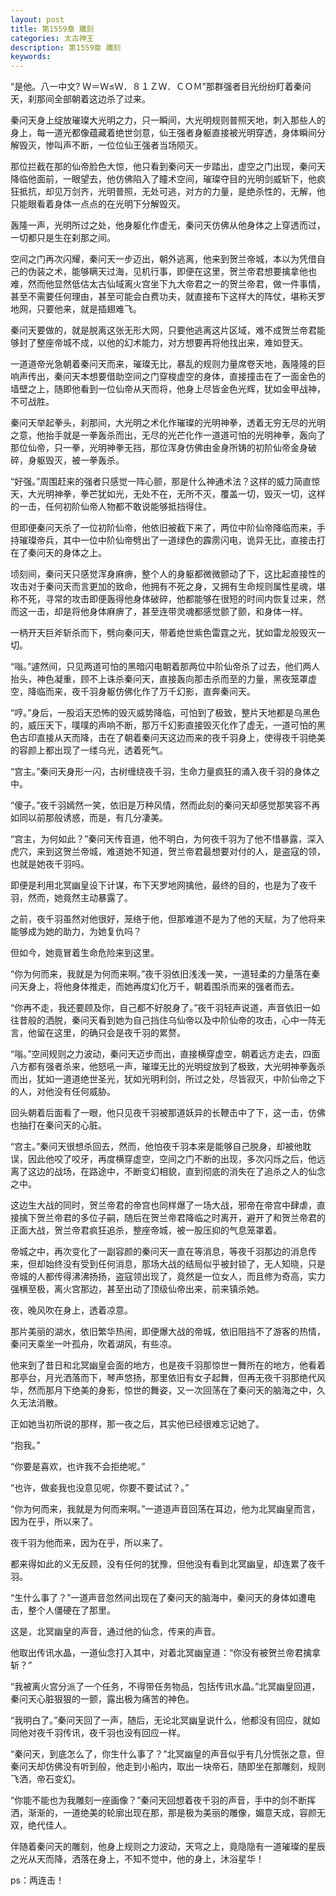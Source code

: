 ```yaml
---
layout: post
title: 第1559章 雕刻
categories: 太古神王
description: 第1559章 雕刻
keywords:
---
```


“是他。八一中文? Ｗ＝Ｗ≤Ｗ．８１ＺＷ．ＣＯＭ”那群强者目光纷纷盯着秦问天，刹那间全部朝着这边杀了过来。

秦问天身上绽放璀璨大光明之力，只一瞬间，大光明规则普照天地，刺入那些人的身上，每一道光都像蕴藏着绝世剑意，仙王强者身躯直接被光明穿透，身体瞬间分解毁灭，惨叫声不断，一位位仙王强者当场陨灭。

那位拦截在那的仙帝脸色大惊，他只看到秦问天一步踏出，虚空之门出现，秦问天降临他面前，一眼望去，他仿佛陷入了瞳术空间，璀璨夺目的光明剑威斩下，他疯狂抵抗，却见万剑齐，光明普照，无处可逃，对方的力量，是绝杀性的，无解，他只能眼看着身体一点点的在光明下分解毁灭。

轰隆一声，光明所过之处，他身躯化作虚无，秦问天仿佛从他身体之上穿透而过，一切都只是生在刹那之间。

空间之门再次闪耀，秦问天一步迈出，朝外逃离，他来到贺兰帝城，本以为凭借自己的伪装之术，能够瞒天过海，见机行事，即便在这里，贺兰帝君想要擒拿他也难，然而他显然低估太古仙域离火宫坐下九大帝君之一的贺兰帝君，做一件事情，甚至不需要任何理由，甚至可能会白费功夫，就直接布下这样大的阵仗，堪称天罗地网，只要他来，就是插翅难飞。

秦问天要做的，就是脱离这张无形大网，只要他逃离这片区域，难不成贺兰帝君能够封了整座帝城不成，以他的幻术能力，对方想要再将他找出来，难如登天。

一道道帝光急朝着秦问天而来，璀璨无比，暴乱的规则力量席卷天地，轰隆隆的巨响声传出，秦问天本想要借助空间之门穿梭虚空的身体，直接撞击在了一面金色的墙壁之上，随即他看到一位仙帝从天而将，他身上尽皆金色光辉，犹如金甲战神，不可战胜。

秦问天举起拳头，刹那间，大光明之术化作璀璨的光明神拳，透着无穷无尽的光明之意，他抬手就是一拳轰杀而出，无尽的光芒化作一道道可怕的光明神拳，轰向了那位仙帝，只一拳，光明神拳无挡，那位浑身仿佛由金身所铸的初阶仙帝金身破碎，身躯毁灭，被一拳轰杀。

“好强。”周围赶来的强者只感觉一阵心颤，那是什么神通术法？这样的威力简直惊天，大光明神拳，拳芒犹如光，无处不在，无所不灭，覆盖一切，毁灭一切，这样的一击，任何初阶仙帝人物都不敢说能够抵挡得住。

但即便秦问天杀了一位初阶仙帝，他依旧被截下来了，两位中阶仙帝降临而来，手持璀璨帝兵，其中一位中阶仙帝劈出了一道绿色的霹雳闪电，诡异无比，直接击打在了秦问天的身体之上。

顷刻间，秦问天只感觉浑身麻痹，整个人的身躯都微微颤动了下，这比起直接性的攻击对于秦问天而言更加的致命，他拥有不死之身，又拥有生命规则属性星魂，堪称不死，寻常的攻击即便轰得他身体破碎，他都能够在很短的时间内恢复过来，然而这一击，却是将他身体麻痹了，甚至连带灵魂都感觉颤了颤，和身体一样。

一柄开天巨斧斩杀而下，劈向秦问天，带着绝世紫色雷霆之光，犹如雷龙般毁灭一切。

“嗡。”遽然间，只见两道可怕的黑暗闪电朝着那两位中阶仙帝杀了过去，他们两人抬头，神色凝重，顾不上诛杀秦问天，直接轰向那击杀而至的力量，黑夜笼罩虚空，降临而来，夜千羽身躯仿佛化作了万千幻影，直奔秦问天。

“哼。”身后，一股滔天恐怖的毁灭威势降临，可怕到了极致，整片天地都是乌黑色的，威压天下，噗噗的声响不断，那万千幻影直接毁灭化作了虚无，一道可怕的黑色古印直接从天而降，击在了朝着秦问天这边而来的夜千羽身上，使得夜千羽绝美的容颜上都出现了一缕乌光，透着死气。

“宫主。”秦问天身形一闪，古树缠绕夜千羽，生命力量疯狂的涌入夜千羽的身体之中。

“傻子。”夜千羽嫣然一笑，依旧是万种风情，然而此刻的秦问天却感觉那笑容不再如同以前那般诱惑，而是，有几分凄美。

“宫主，为何如此？”秦问天传音道，他不明白，为何夜千羽为了他不惜暴露，深入虎穴，来到这贺兰帝城，难道她不知道，贺兰帝君最想要对付的人，是盗寇的领，也就是她夜千羽吗。

即便是利用北冥幽皇设下计谋，布下天罗地网擒他，最终的目的，也是为了夜千羽，然而，她竟然主动暴露了。

之前，夜千羽虽然对他很好，笼络于他，但那难道不是为了他的天赋，为了他将来能够成为她的助力，为她复仇吗？

但如今，她竟冒着生命危险来到这里。

“你为何而来，我就是为何而来啊。”夜千羽依旧浅浅一笑，一道轻柔的力量落在秦问天身上，将他身体推走，而她再度幻化万千，朝着围杀而来的强者而去。

“你再不走，我还要顾及你，自己都不好脱身了。”夜千羽轻声说道，声音依旧一如往昔般的洒脱，秦问天看到她为自己挡住乌仙帝以及中阶仙帝的攻击，心中一阵无言，他留在这里，的确只会是夜千羽的累赘。

“嗡。”空间规则之力波动，秦问天迈步而出，直接横穿虚空，朝着远方走去，四面八方都有强者杀来，他怒吼一声，璀璨无比的光明绽放到了极致，大光明神拳轰杀而出，犹如一道道绝世圣光，犹如光明利剑，所过之处，尽皆寂灭，中阶仙帝之下的人，对他没有任何威胁。

回头朝着后面看了一眼，他只见夜千羽被那道妖异的长鞭击中了下，这一击，仿佛也抽打在秦问天的心脏。

“宫主。”秦问天很想杀回去，然而，他怕夜千羽本来是能够自己脱身，却被他耽误，因此他咬了咬牙，再度横穿虚空，空间之门不断的出现，多次闪烁之后，他远离了这边的战场，在路途中，不断变幻相貌，直到彻底的消失在了追杀之人的仙念之中。

这边生大战的同时，贺兰帝君的帝宫也同样爆了一场大战，邪帝在帝宫中肆虐，直接擒下贺兰帝君的多位子嗣，随后在贺兰帝君降临之时离开，避开了和贺兰帝君的正面大战，贺兰帝君疯狂追杀，整座帝城，被一股压抑的气息笼罩着。

帝城之中，再次变化了一副容颜的秦问天一直在等消息，等夜千羽那边的消息传来，但却始终没有受到任何消息，那场大战的结局似乎被封锁了，无人知晓，只是帝城的人都传得沸沸扬扬，盗寇领出现了，竟然是一位女人，而且修为奇高，实力强横至极，离火宫那边，甚至出动了顶级仙帝出来，前来镇杀她。

夜，晚风吹在身上，透着凉意。

那片美丽的湖水，依旧繁华热闹，即便爆大战的帝城，依旧阻挡不了游客的热情，秦问天乘坐一叶孤舟，吹着湖风，有些凉。

他来到了昔日和北冥幽皇会面的地方，也是夜千羽那惊世一舞所在的地方，他看着那亭台，月光洒落而下，琴声悠扬，那里依旧有女子起舞，但再无夜千羽那绝代风华，然而那月下绝美的身影，惊世的舞姿，又一次回荡在了秦问天的脑海之中，久久无法消散。

正如她当初所说的那样，那一夜之后，其实他已经很难忘记她了。

“抱我。”

“你要是喜欢，也许我不会拒绝呢。”

“也许，做妾我也没意见呢，你要不要试试？。”

“你为何而来，我就是为何而来啊。”一道道声音回荡在耳边，他为北冥幽皇而言，因为在乎，所以来了。

夜千羽为他而来，因为在乎，所以来了。

都来得如此的义无反顾，没有任何的犹豫，但他没有看到北冥幽皇，却连累了夜千羽。

“生什么事了？”一道声音忽然间出现在了秦问天的脑海中，秦问天的身体如遭电击，整个人僵硬在了那里。

这是，北冥幽皇的声音，通过他的仙念，传来的声音。

他取出传讯水晶，一道仙念打入其中，对着北冥幽皇道：“你没有被贺兰帝君擒拿斩？”

“我被离火宫分派了一个任务，不得带任务物品，包括传讯水晶。”北冥幽皇回道，秦问天心脏狠狠的一颤，露出极为痛苦的神色。

“我明白了。”秦问天回了一声，随后，无论北冥幽皇说什么，他都没有回应，就如同他对夜千羽传讯，夜千羽也没有回应一样。

“秦问天，到底怎么了，你生什么事了？”北冥幽皇的声音似乎有几分慌张之意，但秦问天却仿佛没有听到般，他走到小船内，取出一块帝石，随即坐在那雕刻，规则飞洒，帝石变幻。

“你能不能也为我雕刻一座画像？”秦问天回想着夜千羽的声音，手中的剑不断挥洒，渐渐的，一道绝美的轮廓出现在那，那是极为美丽的雕像，媚意天成，容颜无双，绝代佳人。

伴随着秦问天的雕刻，他身上规则之力波动，天穹之上，竟隐隐有一道璀璨的星辰之光从天而降，洒落在身上，不知不觉中，他的身上，沐浴星华！

ps：两连击！
